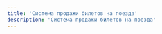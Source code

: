```yaml
---
title: 'Система продажи билетов на поезда'
description: 'Система продажи билетов на поезда'
---
```


